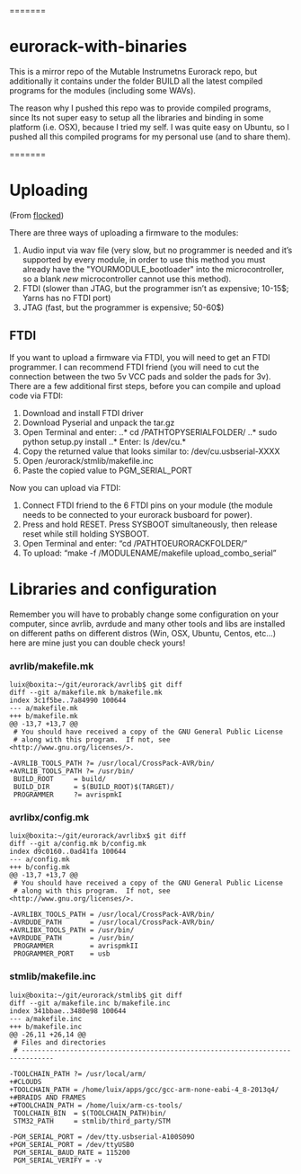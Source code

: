 =======
# eurorack-with-binaries

This is a mirror repo of the Mutable Instrumetns Eurorack repo, but additionally it contains under the folder BUILD all the latest compiled programs for the modules (including some WAVs).

The reason why I pushed this repo was to provide compiled programs, since Its not super easy to setup all the libraries and binding in some platform (i.e. OSX), because I tried my self. I was quite easy on Ubuntu, so I pushed all this compiled programs for my personal use (and to share them).

=======

# Uploading
(From [flocked](http://mutable-instruments.net/forum/discussion/4344/mac-tutorial-how-to-compile-and-upload-the-firmware-of-mis-eurorack-modules/p1))

There are three ways of uploading a firmware to the modules:

1. Audio input via wav file (very slow, but no programmer is needed and it’s supported by every module, in order to use this method you must already have the "YOURMODULE_bootloader" into the microcontroller, so a blank *new* microcontroller cannot use this method).
2. FTDI (slower than JTAG, but the programmer isn’t as expensive; 10-15$; Yarns has no FTDI port)
3. JTAG (fast, but the programmer is expensive; 50-60$)

## FTDI

If you want to upload a firmware via FTDI, you will need to get an FTDI programmer. I can recommend FTDI friend (you will need to cut the connection between the two 5v VCC pads and solder the pads for 3v). There are a few additional first steps, before you can compile and upload code via FTDI:

1. Download and install FTDI driver
2. Download Pyserial and unpack the tar.gz
3. Open Terminal and enter:
..* cd /PATHTOPYSERIALFOLDER/
..* sudo python setup.py install
..* Enter: ls /dev/cu.*
4. Copy the returned value that looks similar to: /dev/cu.usbserial-XXXX
8. Open /eurorack/stmlib/makefile.inc
9. Paste the copied value to PGM_SERIAL_PORT

Now you can upload via FTDI:

1. Connect FTDI friend to the 6 FTDI pins on your module (the module needs to be connected to your eurorack busboard for power).
2. Press and hold RESET. Press SYSBOOT simultaneously, then release reset while still holding SYSBOOT.
3. Open Terminal and enter: “cd /PATHTOEURORACKFOLDER/”
4. To upload: “make -f /MODULENAME/makefile upload_combo_serial”

# Libraries and configuration

Remember you will have to probably change some configuration on your computer, since avrlib, avrdude and many other tools and libs are installed on different paths on different distros (Win, OSX, Ubuntu, Centos, etc...) here are mine just you can double check yours!

### avrlib/makefile.mk

```
luix@boxita:~/git/eurorack/avrlib$ git diff
diff --git a/makefile.mk b/makefile.mk
index 3c1f5be..7a84990 100644
--- a/makefile.mk
+++ b/makefile.mk
@@ -13,7 +13,7 @@
 # You should have received a copy of the GNU General Public License
 # along with this program.  If not, see <http://www.gnu.org/licenses/>.
 
-AVRLIB_TOOLS_PATH ?= /usr/local/CrossPack-AVR/bin/
+AVRLIB_TOOLS_PATH ?= /usr/bin/
 BUILD_ROOT     = build/
 BUILD_DIR      = $(BUILD_ROOT)$(TARGET)/
 PROGRAMMER     ?= avrispmkI
```

### avrlibx/config.mk

```
luix@boxita:~/git/eurorack/avrlibx$ git diff
diff --git a/config.mk b/config.mk
index d9c0160..0ad41fa 100644
--- a/config.mk
+++ b/config.mk
@@ -13,7 +13,7 @@
 # You should have received a copy of the GNU General Public License
 # along with this program.  If not, see <http://www.gnu.org/licenses/>.
 
-AVRLIBX_TOOLS_PATH = /usr/local/CrossPack-AVR/bin/
-AVRDUDE_PATH       = /usr/local/CrossPack-AVR/bin/
+AVRLIBX_TOOLS_PATH = /usr/bin/
+AVRDUDE_PATH       = /usr/bin/
 PROGRAMMER         = avrispmkII
 PROGRAMMER_PORT    = usb
```

### stmlib/makefile.inc

```
luix@boxita:~/git/eurorack/stmlib$ git diff
diff --git a/makefile.inc b/makefile.inc
index 341bbae..3480e98 100644
--- a/makefile.inc
+++ b/makefile.inc
@@ -26,11 +26,14 @@
 # Files and directories
 # ------------------------------------------------------------------------------
 
-TOOLCHAIN_PATH ?= /usr/local/arm/
+#CLOUDS
+TOOLCHAIN_PATH = /home/luix/apps/gcc/gcc-arm-none-eabi-4_8-2013q4/
+#BRAIDS AND FRAMES
+#TOOLCHAIN_PATH = /home/luix/arm-cs-tools/
 TOOLCHAIN_BIN  = $(TOOLCHAIN_PATH)bin/
 STM32_PATH     = stmlib/third_party/STM
 
-PGM_SERIAL_PORT = /dev/tty.usbserial-A100S09O
+PGM_SERIAL_PORT = /dev/ttyUSB0
 PGM_SERIAL_BAUD_RATE = 115200
 PGM_SERIAL_VERIFY = -v
```
